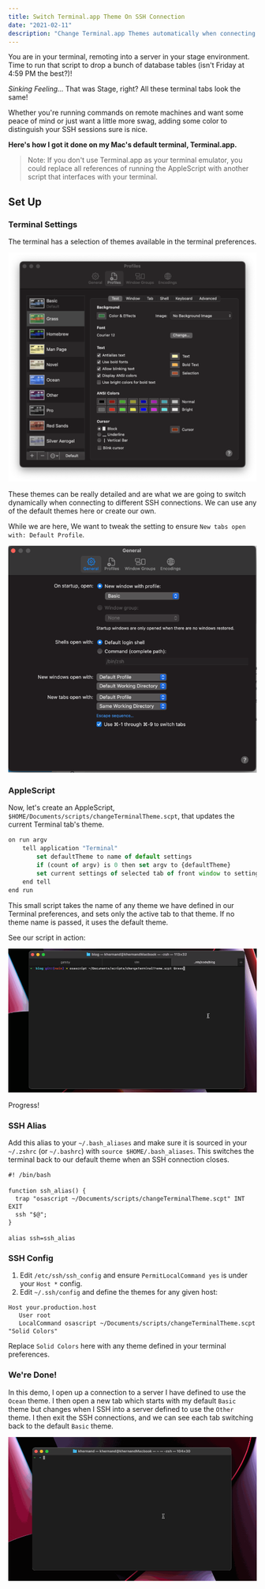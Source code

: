 ```yaml
---
title: Switch Terminal.app Theme On SSH Connection
date: "2021-02-11"
description: "Change Terminal.app Themes automatically when connecting to different SSH hosts."
---
```


You are in your terminal, remoting into a server in your stage
environment. Time to run that script to drop a bunch of database tables
(isn't Friday at 4:59 PM the best?)!

*Sinking Feeling...* That was Stage, right? All these terminal tabs look
the same!

Whether you're running commands on remote machines and want some peace
of mind or just want a little more swag, adding some color to distinguish 
your SSH sessions sure is nice.

**Here's how I got it done on my Mac's default terminal, Terminal.app.**

> Note: If you don't use Terminal.app as your terminal emulator,
> you could replace all references of running the AppleScript with 
> another script that interfaces with your terminal.

## Set Up

### Terminal Settings

The terminal has a selection of themes available in the terminal
preferences.

![Terminal Preferences](./terminal-preferences.png)

These themes can be really detailed and are what we are going to switch
dynamically when connecting to different SSH connections. We can use any
of the default themes here or create our own.

While we are here, We want to tweak the setting to ensure
`New tabs open with: Default Profile`.

![Terminal Preferences](./settings.png)

### AppleScript 

Now, let's create an AppleScript, 
`$HOME/Documents/scripts/changeTerminalTheme.scpt`, 
that updates the current Terminal tab's theme. 

```javascript
on run argv
    tell application "Terminal"
        set defaultTheme to name of default settings
        if (count of argv) is 0 then set argv to {defaultTheme}
        set current settings of selected tab of front window to settings set (item 1 of argv)
    end tell
end run
```

This small script takes the name of any theme we have defined in our 
Terminal preferences, and sets only the active tab to that theme. If
no theme name is passed, it uses the default theme.

See our script in action:

<p align="center">
  <img width="630" src="./apple-script-demo.gif">
</p>

Progress!

### SSH Alias

Add this alias to your `~/.bash_aliases` and make sure it is sourced
in your `~/.zshrc` (or `~/.bashrc`) with `source $HOME/.bash_aliases`.
This switches the terminal back to our default theme when an SSH 
connection closes.

```shell
#! /bin/bash

function ssh_alias() {
  trap "osascript ~/Documents/scripts/changeTerminalTheme.scpt" INT EXIT
  ssh "$@";
}

alias ssh=ssh_alias
```

### SSH Config

1. Edit `/etc/ssh/ssh_config` and ensure `PermitLocalCommand yes` is under your `Host *` config.
2. Edit `~/.ssh/config` and define the themes for any given host:
```shell
Host your.production.host
   User root
   LocalCommand osascript ~/Documents/scripts/changeTerminalTheme.scpt "Solid Colors"
```
Replace `Solid Colors` here with any theme defined in your terminal 
preferences.

### We're Done!

In this demo, I open up a connection to a server I have defined to use
the `Ocean` theme. I then open a new tab which starts with my default
`Basic` theme but changes when I SSH into a server defined to use the
`Other` theme. I then exit the SSH connections, and we can see each tab
switching back to the default `Basic` theme.

<p align="center">
  <img width="630" src="./final-demo.gif">
</p>
